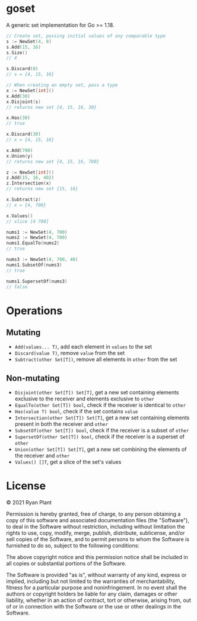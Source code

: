 # goset

A generic set implementation for Go >= 1.18.

```go
// Create set, passing initial values of any comparable type
s := NewSet(4, 8)
s.Add(15, 16)
s.Size()
// 4

s.Discard(8)
// s = {4, 15, 16}

// When creating an empty set, pass a type
x := NewSet[int]()
x.Add(30)
x.Disjoint(s)
// returns new set {4, 15, 16, 30}

x.Has(30)
// true

x.Discard(30)
// x = {4, 15, 16}

x.Add(700)
x.Union(y)
// returns new set {4, 15, 16, 700}

z := NewSet[int]()
z.Add(15, 16, 402)
z.Intersection(x)
// returns new set {15, 16}

x.Subtract(z)
// x = {4, 700}

x.Values()
// slice [4 700]

nums1 := NewSet(4, 700)
nums2 := NewSet(4, 700)
nums1.EqualTo(nums2)
// true

nums3 := NewSet(4, 700, 40)
nums1.SubsetOf(nums3)
// true

nums1.SupersetOf(nums3)
// false
```

# Operations

## Mutating

- `Add(values... T)`, add each element in `values` to the set
- `Discard(value T)`, remove `value` from the set
- `Subtract(other Set[T])`, remove all elements in `other` from the set

## Non-mutating

- `Disjoint(other Set[T]) Set[T]`, get a new set containing elements exclusive to the receiver and elements exclusive to `other`
- `EqualTo(other Set[T]) bool`, check if the receiver is identical to `other`
- `Has(value T) bool`, check if the set contains `value`
- `Intersection(other Set[T]) Set[T]`, get a new set containing elements present in both the receiver and `other`
- `SubsetOf(other Set[T]) bool`, check if the receiver is a subset of `other`
- `SupersetOf(other Set[T]) bool`, check if the receiver is a superset of `other`
- `Union(other Set[T]) Set[T]`, get a new set combining the elements of the receiver and `other`
- `Values() []T`, get a slice of the set's values

# License

© 2021 Ryan Plant

Permission is hereby granted, free of charge, to any person obtaining a copy of this software and associated documentation files (the "Software"), to deal in the Software without restriction, including without limitation the rights to use, copy, modify, merge, publish, distribute, sublicense, and/or sell copies of the Software, and to permit persons to whom the Software is furnished to do so, subject to the following conditions:

The above copyright notice and this permission notice shall be included in all copies or substantial portions of the Software.

The Software is provided "as is", without warranty of any kind, express or implied, including but not limited to the warranties of merchantability, fitness for a particular purpose and noninfringement. In no event shall the authors or copyright holders be liable for any claim, damages or other liability, whether in an action of contract, tort or otherwise, arising from, out of or in connection with the Software or the use or other dealings in the Software.
